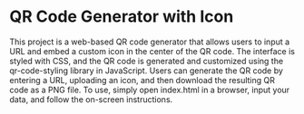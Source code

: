 
# QR Code Generator with Icon

This project is a web-based QR code generator that allows users to input a URL and embed a custom icon in the center of the QR code. The interface is styled with CSS, and the QR code is generated and customized using the qr-code-styling library in JavaScript. Users can generate the QR code by entering a URL, uploading an icon, and then download the resulting QR code as a PNG file. To use, simply open index.html in a browser, input your data, and follow the on-screen instructions.

